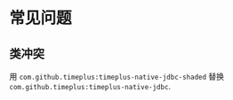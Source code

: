 常见问题
====

## 类冲突

用 `com.github.timeplus:timeplus-native-jdbc-shaded` 替换 `com.github.timeplus:timeplus-native-jdbc`.